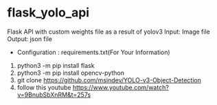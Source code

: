 # flask_yolo_api
Flask API with custom weights file as a result of yolov3
Input: Image file
Output: json file

* Configuration : requirements.txt(For Your Information)

1. python3 -m pip install flask
2. python3 -m pip install opencv-python
3. git clone https://github.com/msindev/YOLO-v3-Object-Detection
4. follow this youtube https://www.youtube.com/watch?v=9BnubSbXnRM&t=257s
